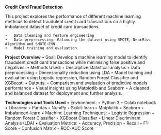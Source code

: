 **Credit Card Fraud Detection**

This project explores the performance of different machine learning methods to detect fraudulent credit card transactions on a highly imbalanced dataset of credit card transactions.

	•	Data Cleaning and feature engineering 
	•	Data preprocessing: Balancing the dataset using SMOTE, NearMiss Algorithm and SMOTE-ENN
	•	Model training and evaluation.

**Project Overview**
	•	Goal:  Develop a machine learning model to identify fraudulent credit card transactions while minimising false positive and negatives.
	•	Methods Used: 
	◦	Descriptive statistical analysis
	◦	Data preprocessing
	◦	Dimensionality reduction using LDA
	◦	Model training and evaluation using Logistic regression, Random Forest Classifier and XGBoost.
	•	Outputs: 
	◦	Comparison and evaluation of predictive models performance
	◦	Visual insights using Matplotlib and Seaborn
	◦	A cleaned and balanced dataset for deployment and further analysis.

**Technologies and Tools Used**
	•	Environment: 
	◦	Python 3
	◦	Colab notebook
	•	Libraries: 
	◦	Pandas 
	◦	NumPy 
	◦	Scikit-learn 
	◦	Matplotlib
	◦	Seaborn
	◦	Imbalanced-learn
	•	Machine Learning Techniques: 
	◦	Logistic Regression
	◦	Random Forest Classifier
	◦	XGBoost Classifier
	◦	Linear Discriminant Analysis (LDA)
	•	Evaluation Metrics: 
	◦	Accuracy, Precision
	◦	Recall
	◦	F1-Score
	◦	Confusion Matrix
	◦	ROC-AUC Score

